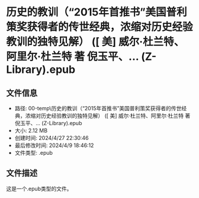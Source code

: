 ﻿# 历史的教训（“2015年首推书”美国普利策奖获得者的传世经典，浓缩对历史经验教训的独特见解） ([ 美] 威尔·杜兰特、阿里尔·杜兰特 著 倪玉平、... (Z-Library).epub

## 文件信息
- 路径: 00-temp\历史的教训（“2015年首推书”美国普利策奖获得者的传世经典，浓缩对历史经验教训的独特见解） ([ 美] 威尔·杜兰特、阿里尔·杜兰特 著 倪玉平、... (Z-Library).epub
- 大小: 2.12 MB
- 创建时间: 2024/4/27 22:30:46
- 最后修改时间: 2024/4/9 18:46:12
- 文件类型: .epub

## 文件描述
这是一个.epub类型的文件。

